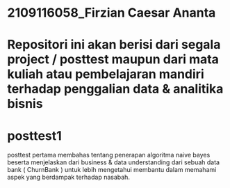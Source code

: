 # 2109116058_Firzian Caesar Ananta
# Repositori ini akan berisi dari segala project / posttest maupun dari mata kuliah atau pembelajaran mandiri terhadap penggalian data & analitika bisnis
# posttest1
posttest pertama membahas tentang penerapan algoritma naive bayes beserta menjelaskan dari business & data understanding dari sebuah data bank ( ChurnBank ) untuk lebih mengetahui membantu dalam memahami aspek yang berdampak terhadap nasabah.
